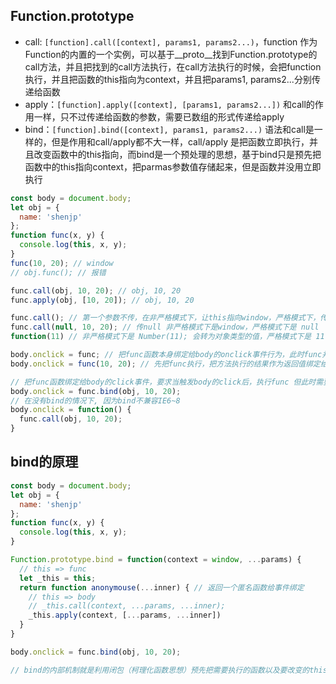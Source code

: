 ## Function.prototype

- call: `[function].call([context], params1, params2...)`，function 作为Function的内置的一个实例，可以基于__proto__找到Function.prototype的call方法，并且把找到的call方法执行，在call方法执行的时候，会把function执行，并且把函数的this指向为context，并且把params1, params2...分别传递给函数
- apply：`[function].apply([context], [params1, params2...])` 和call的作用一样，只不过传递给函数的参数，需要已数组的形式传递给apply
- bind：`[function].bind([context], params1, params2...)` 语法和call是一样的，但是作用和call/apply都不大一样，call/apply 是把函数立即执行，并且改变函数中的this指向，而bind是一个预处理的思想，基于bind只是预先把函数中的this指向context，把parmas参数值存储起来，但是函数并没用立即执行 

```js
const body = document.body;
let obj = {
  name: 'shenjp'
};
function func(x, y) {
  console.log(this, x, y);
}
func(10, 20); // window
// obj.func(); // 报错

func.call(obj, 10, 20); // obj, 10, 20
func.apply(obj, [10, 20]); // obj, 10, 20

func.call(); // 第一个参数不传，在非严格模式下，让this指向window，严格模式下，传什么就是什么，不传就是undefined
func.call(null, 10, 20); // 传null 非严格模式下是window，严格模式下是 null
function(11) // 非严格模式下是 Number(11); 会转为对象类型的值，严格模式下是 11

body.onclick = func; // 把func函数本身绑定给body的onclick事件行为，此时func并没用执行，只有触发body的click 事件，方法才会执行
body.onclick = func(10, 20); // 先把func执行，把方法执行的结果作为返回值绑定给body的click事件

// 把func函数绑定给body的click事件，要求当触发body的click后，执行func 但此时需要让func中的this改变为obj，并且给func传递10, 20
body.onclick = func.bind(obj, 10, 20);
// 在没有bind的情况下, 因为bind不兼容IE6~8
body.onclick = function() {
  func.call(obj, 10, 20);
}
```

## bind的原理

```js
const body = document.body;
let obj = {
  name: 'shenjp'
};
function func(x, y) {
  console.log(this, x, y);
}

Function.prototype.bind = function(context = window, ...params) {
  // this => func
  let _this = this;
  return function anonymouse(...inner) { // 返回一个匿名函数给事件绑定
    // this => body
    // _this.call(context, ...params, ...inner);
    _this.apply(context, [...params, ...inner])
  }
}

body.onclick = func.bind(obj, 10, 20);

// bind的内部机制就是利用闭包（柯理化函数思想）预先把需要执行的函数以及要改变的this，再以及后需要给函数传递的参数信息，都保存到不销毁的上下文中，后需要使用的时候直接拿来用，这就是经典的预先存储思想
```